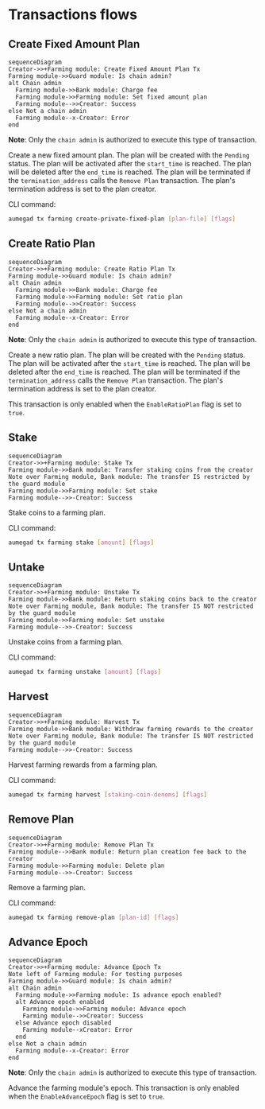 <!-- order: 9 -->

# Transactions flows

## Create Fixed Amount Plan

```mermaid
sequenceDiagram
Creator->>+Farming module: Create Fixed Amount Plan Tx
Farming module->>Guard module: Is chain admin?
alt Chain admin
  Farming module->>Bank module: Charge fee
  Farming module->>Farming module: Set fixed amount plan
  Farming module-->>Creator: Success
else Not a chain admin
  Farming module--x-Creator: Error
end
```

**Note**: Only the `chain admin` is authorized to execute this type of transaction.

Create a new fixed amount plan. The plan will be created with the `Pending` status. The plan will be activated after the `start_time` is reached. The plan will be deleted after the `end_time` is reached.
The plan will be terminated if the `termination_address` calls the `Remove Plan` transaction. The plan's termination address is set to the plan creator.

CLI command:

```bash
aumegad tx farming create-private-fixed-plan [plan-file] [flags]
```

## Create Ratio Plan

```mermaid
sequenceDiagram
Creator->>+Farming module: Create Ratio Plan Tx
Farming module->>Guard module: Is chain admin?
alt Chain admin
  Farming module->>Bank module: Charge fee
  Farming module->>Farming module: Set ratio plan
  Farming module-->>Creator: Success
else Not a chain admin
  Farming module--x-Creator: Error
end
```

**Note**: Only the `chain admin` is authorized to execute this type of transaction.

Create a new ratio plan. The plan will be created with the `Pending` status. The plan will be activated after the `start_time` is reached. The plan will be deleted after the `end_time` is reached.
The plan will be terminated if the `termination_address` calls the `Remove Plan` transaction. The plan's termination address is set to the plan creator.

This transaction is only enabled when the `EnableRatioPlan` flag is set to `true`.

## Stake

```mermaid
sequenceDiagram
Creator->>+Farming module: Stake Tx
Farming module->>Bank module: Transfer staking coins from the creator
Note over Farming module, Bank module: The transfer IS restricted by the guard module
Farming module->>Farming module: Set stake
Farming module-->>-Creator: Success
```

Stake coins to a farming plan.

CLI command:

```bash
aumegad tx farming stake [amount] [flags]
```

## Untake

```mermaid
sequenceDiagram
Creator->>+Farming module: Unstake Tx
Farming module->>Bank module: Return staking coins back to the creator
Note over Farming module, Bank module: The transfer IS NOT restricted by the guard module
Farming module->>Farming module: Set unstake
Farming module-->>-Creator: Success
```

Unstake coins from a farming plan.

CLI command:

```bash
aumegad tx farming unstake [amount] [flags]
```

## Harvest

```mermaid
sequenceDiagram
Creator->>+Farming module: Harvest Tx
Farming module->>Bank module: Withdraw farming rewards to the creator
Note over Farming module, Bank module: The transfer IS NOT restricted by the guard module
Farming module-->>-Creator: Success
```

Harvest farming rewards from a farming plan.

CLI command:

```bash
aumegad tx farming harvest [staking-coin-denoms] [flags]
```

## Remove Plan

```mermaid
sequenceDiagram
Creator->>+Farming module: Remove Plan Tx
Farming module-->>Bank module: Return plan creation fee back to the creator
Farming module->>Farming module: Delete plan
Farming module-->>-Creator: Success
```

Remove a farming plan.

CLI command:

```bash
aumegad tx farming remove-plan [plan-id] [flags]
```

## Advance Epoch

```mermaid
sequenceDiagram
Creator->>+Farming module: Advance Epoch Tx
Note left of Farming module: For testing purposes
Farming module->>Guard module: Is chain admin?
alt Chain admin
  Farming module->>Farming module: Is advance epoch enabled?
  alt Advance epoch enabled
    Farming module->>Farming module: Advance epoch
    Farming module-->>Creator: Success
  else Advance epoch disabled
    Farming module--xCreator: Error
  end
else Not a chain admin
  Farming module--x-Creator: Error
end
```

**Note**: Only the `chain admin` is authorized to execute this type of transaction.

Advance the farming module's epoch. This transaction is only enabled when the `EnableAdvanceEpoch` flag is set to `true`.
